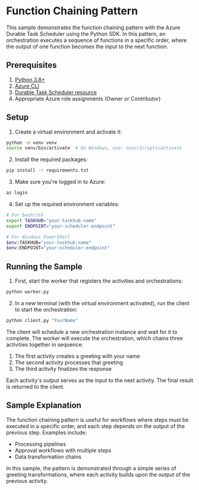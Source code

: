 # Function Chaining Pattern

This sample demonstrates the function chaining pattern with the Azure Durable Task Scheduler using the Python SDK. In this pattern, an orchestration executes a sequence of functions in a specific order, where the output of one function becomes the input to the next function.

## Prerequisites

1. [Python 3.8+](https://www.python.org/downloads/)
2. [Azure CLI](https://docs.microsoft.com/cli/azure/install-azure-cli)
3. [Durable Task Scheduler resource](https://learn.microsoft.com/azure/durable-functions/durable-task-scheduler)
4. Appropriate Azure role assignments (Owner or Contributor)

## Setup

1. Create a virtual environment and activate it:

```bash
python -m venv venv
source venv/bin/activate  # On Windows, use: venv\Scripts\activate
```

2. Install the required packages:

```bash
pip install -r requirements.txt
```

3. Make sure you're logged in to Azure:

```bash
az login
```

4. Set up the required environment variables:

```bash
# For bash/zsh
export TASKHUB="your-taskhub-name"
export ENDPOINT="your-scheduler-endpoint"

# For Windows PowerShell
$env:TASKHUB="your-taskhub-name"
$env:ENDPOINT="your-scheduler-endpoint"
```

## Running the Sample

1. First, start the worker that registers the activities and orchestrations:

```bash
python worker.py
```

2. In a new terminal (with the virtual environment activated), run the client to start the orchestration:

```bash
python client.py "YourName"
```

The client will schedule a new orchestration instance and wait for it to complete. The worker will execute the orchestration, which chains three activities together in sequence:

1. The first activity creates a greeting with your name
2. The second activity processes that greeting
3. The third activity finalizes the response

Each activity's output serves as the input to the next activity. The final result is returned to the client.

## Sample Explanation

The function chaining pattern is useful for workflows where steps must be executed in a specific order, and each step depends on the output of the previous step. Examples include:

- Processing pipelines
- Approval workflows with multiple steps
- Data transformation chains

In this sample, the pattern is demonstrated through a simple series of greeting transformations, where each activity builds upon the output of the previous activity.
